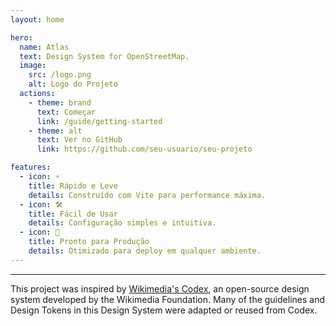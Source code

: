 ```yaml
---
layout: home

hero:
  name: Atlas
  text: Design System for OpenStreetMap.
  image:
    src: /logo.png
    alt: Logo do Projeto
  actions:
    - theme: brand
      text: Começar
      link: /guide/getting-started
    - theme: alt
      text: Ver no GitHub
      link: https://github.com/seu-usuario/seu-projeto

features:
  - icon: ⚡️
    title: Rápido e Leve
    details: Construído com Vite para performance máxima.
  - icon: 🛠️
    title: Fácil de Usar
    details: Configuração simples e intuitiva.
  - icon: 🚀
    title: Pronto para Produção
    details: Otimizado para deploy em qualquer ambiente.
---
```



-----
This project was inspired by [Wikimedia's Codex](https://doc.wikimedia.org/codex/latest/), an open-source design system developed by the Wikimedia Foundation. 
Many of the guidelines and Design Tokens in this Design System were adapted or reused from Codex.